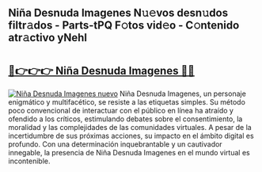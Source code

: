 ## Niña Desnuda Imagenes N𝚞𝚎vos desn𝚞dos filtr𝚊dos - Parts-tPQ F𝚘tos vid𝚎o - C𝚘ntenido atr𝚊ctivo yNehl

# <h2><a href="http://mb3pezw.tromn.icu/?c=Ni%c3%b1a+Desnuda+Imagenes">🔗👉👉👉 Niña Desnuda Imagenes 🔗🔗</a></h2>

[![Niña Desnuda Imagenes nuevo](https://i.imgur.com/pEAQMta.gif)](http://mb3pezw.tromn.icu/?c=Ni%c3%b1a+Desnuda+Imagenes)
Niña Desnuda Imagenes, un personaje enigmático y multifacético, se resiste a las etiquetas simples. Su método poco convencional de interactuar con el público en línea ha atraído y ofendido a los críticos, estimulando debates sobre el consentimiento, la moralidad y las complejidades de las comunidades virtuales. A pesar de la incertidumbre de sus próximas acciones, su impacto en el ámbito digital es profundo. Con una determinación inquebrantable y un cautivador innegable, la presencia de Niña Desnuda Imagenes en el mundo virtual es incontenible.
